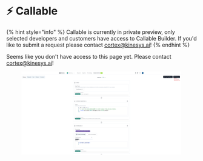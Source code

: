 # ⚡ Callable

{% hint style="info" %}
Callable is currently in private preview, only selected developers and customers have access to Callable Builder. If you'd like to submit a request please contact cortex@kinesys.ai!
{% endhint %}

Seems like you don't have access to this page yet. Please contact cortex@kinesys.ai!

<figure><img src="../.gitbook/assets/image (24).png" alt=""><figcaption></figcaption></figure>
